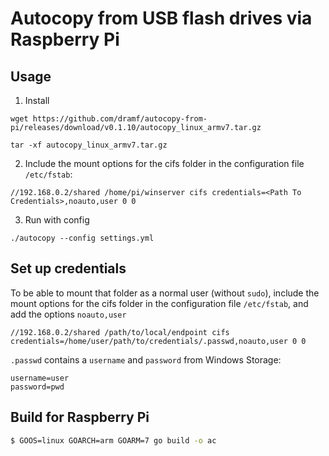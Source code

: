 # Autocopy from USB flash drives via Raspberry Pi
## Usage
1. Install
```shell
wget https://github.com/dramf/autocopy-from-pi/releases/download/v0.1.10/autocopy_linux_armv7.tar.gz

tar -xf autocopy_linux_armv7.tar.gz
```
2. Include the mount options for the cifs folder in the configuration file `/etc/fstab`:
```
//192.168.0.2/shared /home/pi/winserver cifs credentials=<Path To Credentials>,noauto,user 0 0
```
3. Run with config
```shell
./autocopy --config settings.yml
```
## Set up credentials
To be able to mount that folder as a normal user (without `sudo`), include the mount options for the cifs folder in the configuration file `/etc/fstab`, and add the options `noauto,user`
```
//192.168.0.2/shared /path/to/local/endpoint cifs credentials=/home/user/path/to/credentials/.passwd,noauto,user 0 0
```
`.passwd` contains a `username` and `password` from Windows Storage:
```
username=user
password=pwd
```

## Build for Raspberry Pi
```sh
$ GOOS=linux GOARCH=arm GOARM=7 go build -o ac
```